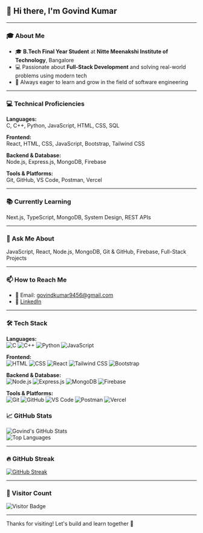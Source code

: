 ## 👋 Hi there, I'm Govind Kumar

<!--
✨ This is a special repository because its `README.md` (this file) appears on your GitHub profile.
-->

---

### 🎓 About Me
- 🎓 **B.Tech Final Year Student** at **Nitte Meenakshi Institute of Technology**, Bangalore  
- 💻 Passionate about **Full-Stack Development** and solving real-world problems using modern tech  
- 🚀 Always eager to learn and grow in the field of software engineering

---

### 💻 Technical Proficiencies

**Languages:**  
C, C++, Python, JavaScript, HTML, CSS, SQL

**Frontend:**  
React, HTML, CSS, JavaScript, Bootstrap, Tailwind CSS

**Backend & Database:**  
Node.js, Express.js, MongoDB, Firebase

**Tools & Platforms:**  
Git, GitHub, VS Code, Postman, Vercel

---

### 📚 Currently Learning
Next.js, TypeScript, MongoDB, System Design, REST APIs

---

### 💬 Ask Me About
JavaScript, React, Node.js, MongoDB, Git & GitHub, Firebase, Full-Stack Projects

---

### 📫 How to Reach Me
- 📧 Email: [govindkumar9456@gmail.com](mailto:govindkumar9456@gmail.com)  
- 🔗 [LinkedIn](https://www.linkedin.com/in/govindkumar9456)

---

### 🛠️ Tech Stack

**Languages:**  
![C](https://img.shields.io/badge/-C-00599C?style=flat&logo=c) 
![C++](https://img.shields.io/badge/-C++-00599C?style=flat&logo=c%2B%2B) 
![Python](https://img.shields.io/badge/-Python-3776AB?style=flat&logo=python) 
![JavaScript](https://img.shields.io/badge/-JavaScript-F7DF1E?style=flat&logo=javascript)

**Frontend:**  
![HTML](https://img.shields.io/badge/-HTML5-E34F26?style=flat&logo=html5) 
![CSS](https://img.shields.io/badge/-CSS3-1572B6?style=flat&logo=css3) 
![React](https://img.shields.io/badge/-React-61DAFB?style=flat&logo=react) 
![Tailwind CSS](https://img.shields.io/badge/-TailwindCSS-38B2AC?style=flat&logo=tailwind-css) 
![Bootstrap](https://img.shields.io/badge/-Bootstrap-563D7C?style=flat&logo=bootstrap)

**Backend & Database:**  
![Node.js](https://img.shields.io/badge/-Node.js-339933?style=flat&logo=node.js) 
![Express.js](https://img.shields.io/badge/-Express.js-000000?style=flat&logo=express) 
![MongoDB](https://img.shields.io/badge/-MongoDB-47A248?style=flat&logo=mongodb) 
![Firebase](https://img.shields.io/badge/-Firebase-FFCA28?style=flat&logo=firebase)

**Tools & Platforms:**  
![Git](https://img.shields.io/badge/-Git-F05032?style=flat&logo=git) 
![GitHub](https://img.shields.io/badge/-GitHub-181717?style=flat&logo=github) 
![VS Code](https://img.shields.io/badge/-VSCode-007ACC?style=flat&logo=visual-studio-code) 
![Postman](https://img.shields.io/badge/-Postman-FF6C37?style=flat&logo=postman) 
![Vercel](https://img.shields.io/badge/-Vercel-000000?style=flat&logo=vercel)


### 📈 GitHub Stats

![Govind's GitHub Stats](https://github-readme-stats.vercel.app/api?username=imgovind95&show_icons=true&theme=react&hide_border=false)  
![Top Languages](https://github-readme-stats.vercel.app/api/top-langs/?username=imgovind95&layout=compact&theme=react&hide_border=false)

---

### 🔥 GitHub Streak

[![GitHub Streak](https://streak-stats.demolab.com?user=imgovind95&theme=react&hide_border=false)](https://git.io/streak-stats)

---

### 👀 Visitor Count

![Visitor Badge](https://visitor-badge.laobi.icu/badge?page_id=imgovind95)

---

Thanks for visiting! Let's build and learn together 🚀
